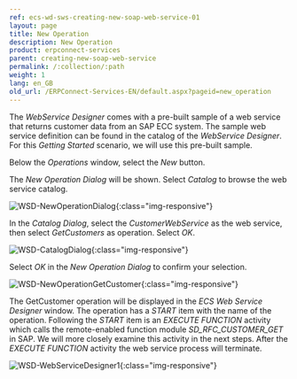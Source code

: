 ```yaml
---
ref: ecs-wd-sws-creating-new-soap-web-service-01
layout: page
title: New Operation
description: New Operation
product: erpconnect-services
parent: creating-new-soap-web-service
permalink: /:collection/:path
weight: 1
lang: en_GB
old_url: /ERPConnect-Services-EN/default.aspx?pageid=new_operation
---
```


The *WebService Designer* comes with a pre-built sample of a web service that returns customer data from an SAP ECC system.
The sample web service definition can be found in the catalog of the *WebService Designer*.
For this *Getting Started* scenario, we will use this pre-built sample.

Below the *Operations* window, select the *New* button.

The *New Operation Dialog* will be shown.
Select *Catalog* to browse the web service catalog.

![WSD-NewOperationDialog](/img/content/WSD-NewOperationDialog.PNG){:class="img-responsive"}

            

In the *Catalog Dialog*, select the *CustomerWebService* as the web service, then select *GetCustomers* as operation.
Select *OK*.

![WSD-CatalogDialog](/img/content/WSD-CatalogDialog.PNG){:class="img-responsive"}
             
            
    
Select *OK* in the *New Operation Dialog* to confirm your selection.
            
![WSD-NewOperationGetCustomer](/img/content/WSD-NewOperationGetCustomer.PNG){:class="img-responsive"}
       
            

The GetCustomer operation will be displayed in the *ECS Web Service Designer* window.
The operation has a *START* item with the name of the operation.
Following the *START* item is an *EXECUTE FUNCTION* activity which calls the remote-enabled function module *SD_RFC_CUSTOMER_GET* in SAP.
We will more closely examine this activity in the next steps.
After the *EXECUTE FUNCTION* activity the web service process will terminate.

![WSD-WebServiceDesigner1](/img/content/WSD-WebServiceDesigner1.PNG){:class="img-responsive"}